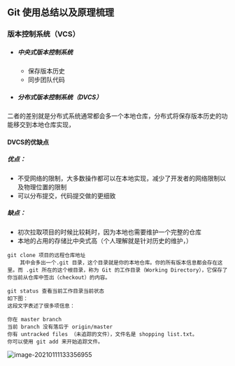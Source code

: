 ## Git 使用总结以及原理梳理



### 	版本控制系统（VCS）

- ##### 中央式版本控制系统

  -   保存版本历史
  -   同步团队代码

- ##### 分布式版本控制系统（DVCS）

二者的差别就是分布式系统通常都会多一个本地仓库，分布式将保存版本历史的功能移交到本地仓库实现，

#### DVCS的优缺点

##### 	优点：

- 不受网络的限制，大多数操作都可以在本地实现，减少了开发者的网络限制以及物理位置的限制
- 可以分布提交，代码提交做的更细致

#####    缺点：

- 初次拉取项目的时候比较耗时，因为本地也需要维护一个完整的仓库
- 本地的占用的存储比中央式高（个人理解就是针对历史的维护，）

  

```
git clone 项目的远程仓库地址
	其中会多出一个.git 目录，这个目录就是你的本地仓库。你的所有版本信息都会存在这里。而 .git 所在的这个根目录，称为 Git 的工作目录（Working Directory），它保存了你当前从仓库中签出（checkout）的内容。
```



```
git status 查看当前工作目录当前状态
如下图：
这段文字表述了很多项信息：

你在 master branch
当前 branch 没有落后于 origin/master
你有 untracked files （未追踪的文件），文件名是 shopping list.txt。
你可以使用 git add 来开始追踪文件。
```

![image-20210111133356955](C:\Users\dabin\AppData\Roaming\Typora\typora-user-images\image-20210111133356955.png)





















